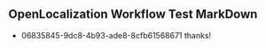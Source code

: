 ## OpenLocalization Workflow Test MarkDown

* 06835845-9dc8-4b93-ade8-8cfb61568671 
thanks!



<!--HONumber=Feb16_HO3-->
